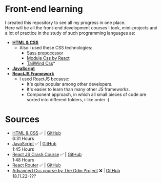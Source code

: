 # Front-end learning

I created this repository to see all my progress in one place. <br>
Here will be all the front-end development courses I took, mini-projects and a lot of practice in the study of such programming languages as: <br>

* [**HTML & CSS**](https://github.com/s1lax/Front-end-learning/tree/main/Courses/HTML_CSS) <br>
  * Also i used these CSS technologies:
    * [Sass prepocessor](https://www.npmjs.com/package/sass)
    * [Module Css by React](https://create-react-app.dev/docs/adding-a-css-modules-stylesheet/)
    * [TailWind Css](https://tailwindcss.com/)*
* [**JavaScript**](https://github.com/s1lax/Front-end-learning/tree/main/Courses/JavaScript) <br>
* [**ReactJS Framework**](https://github.com/s1lax/Front-end-learning/tree/main/Courses/React)<br>
  * I used ReactJS because:
    * It's quite popular among other developers.
    * It's easier to learn than many other JS frameworks.
    * Component approach, in which all small pieces of code are sorted into different folders, i like order :)

# Sources 

- [HTML & CSS](https://youtu.be/G3e-cpL7ofc) ✅ | [GitHub](https://github.com/s1lax/Front-end-learning/tree/main/Courses/HTML_CSS)<br> 6:31 Hours 
- [JavaScript](https://youtu.be/DqaTKBU9TZk?list=PLPsXU1aWOfuqHvKvfoj4VomZOW25LLpmb) ✅ | [GitHub](https://github.com/s1lax/Front-end-learning/tree/main/Courses/JavaScript) <br> 1:45 Hours
- [React JS Crash Course](https://youtu.be/w7ejDZ8SWv8) ✅ | [GitHub](https://github.com/s1lax/Front-end-learning/tree/main/Courses/React)<br> 1:48 Hours
- [React Router](https://reactrouter.com/en/main/start/tutorial0) ✅ | [GitHub](https://github.com/s1lax/Front-end-learning/tree/main/Courses/Router)
- [Advanced Css course by The Odin Project](https://www.theodinproject.com/) ❌ | [GitHub](https://github.com/s1lax/Front-end-learning/tree/main/Courses/The_Odin_Project/Advanced_HTML_and_CSS)<br> 18.11.22-???
